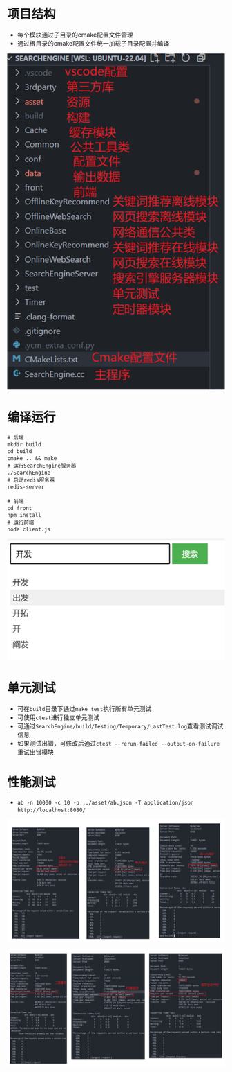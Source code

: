 # 项目结构
- 每个模块通过子目录的cmake配置文件管理
- 通过根目录的cmake配置文件统一加载子目录配置并编译

![项目结构](asset/md/image-1.png)

# 编译运行

```shell
# 后端
mkdir build
cd build
cmake .. && make
# 运行SearchEngine服务器
./SearchEngine
# 启动redis服务器
redis-server

# 前端
cd front
npm install
# 运行前端
node client.js
```

![展示](asset/md/image-4.png)

# 单元测试
- 可在`build`目录下通过`make test`执行所有单元测试
- 可使用`ctest`进行独立单元测试
- 可通过`SearchEngine/build/Testing/Temporary/LastTest.log`查看测试调试信息
- 如果测试出错，可修改后通过`ctest --rerun-failed --output-on-failure`重试出错模块

# 性能测试

- `ab -n 10000 -c 10 -p ../asset/ab.json -T application/json   http://localhost:8080/`

![性能测试1](asset/md/image-2.png)

![性能测试2](asset/md/image-3.png)
